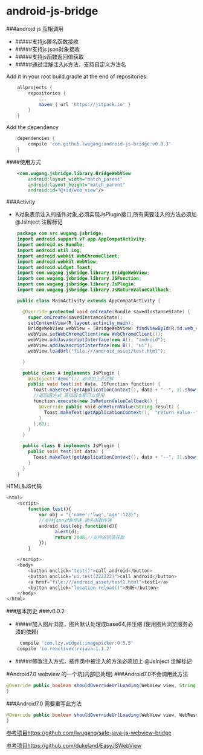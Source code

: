 # android-js-bridge
###android js 互相调用
- #####支持js匿名函数接收
- #####支持js json对象接收
- #####支持js函数返回值获取
- #####通过注解注入js方法，支持自定义方法名

Add it in your root build.gradle at the end of repositories:
~~~gradle
	allprojects {
		repositories {
			...
			maven { url 'https://jitpack.io' }
		}
	}
~~~

Add the dependency
~~~gradle
    dependencies {
	    compile 'com.github.lwugang:android-js-bridge:v0.0.3'
	}

~~~

####使用方式
~~~xml
	<com.wugang.jsbridge.library.BridgeWebView
        android:layout_width="match_parent"
        android:layout_height="match_parent"
        android:id="@+id/web_view"/>
~~~
###Activity
- A对象表示注入的插件对象,必须实现JsPlugin接口,所有需要注入的方法必须加 @JsInject 注解标记
~~~java
	package com.src.wugang.jsbridge;
    import android.support.v7.app.AppCompatActivity;
    import android.os.Bundle;
    import android.util.Log;
    import android.webkit.WebChromeClient;
    import android.webkit.WebView;
    import android.widget.Toast;
    import com.wugang.jsbridge.library.BridgeWebView;
    import com.wugang.jsbridge.library.JSFunction;
    import com.wugang.jsbridge.library.JsPlugin;
    import com.wugang.jsbridge.library.JsReturnValueCallback;

    public class MainActivity extends AppCompatActivity {

      @Override protected void onCreate(Bundle savedInstanceState) {
        super.onCreate(savedInstanceState);
        setContentView(R.layout.activity_main);
        BridgeWebView webView = (BridgeWebView) findViewById(R.id.web_view);
        webView.setWebChromeClient(new WebChromeClient());
        webView.addJavascriptInterface(new A(), "android");
        webView.addJavascriptInterface(new B(), "ui");
        webView.loadUrl("file:///android_asset/test.html");

      }

      public class A implements JsPlugin {
		@JsInject("demo")// 必须加上此注解
        public void test(int data, JSFunction function) {
          Toast.makeText(getApplicationContext(), data + "--", 1).show();
          //返回值方式 高低版本都可以使用
          function.execute(new JsReturnValueCallback() {
            @Override public void onReturnValue(String result) {
              Toast.makeText(getApplicationContext(),  "return value--"+result, 1).show();
            }
          },80);
        }
      }

      public class B implements JsPlugin {
        public void test(int data) {
          Toast.makeText(getApplicationContext(), data + "--", 1).show();
        }
      }
    }
~~~
HTML&JS代码
~~~js
<html>
    <script>
        function test(){
            var obj = "{'name':'lwg','age':123}";
            //支持json对象传递,匿名函数传递
            android.test(obj,function(d){
                  alert(d);
                  return 2048;//支持返回值获取
            });
        }

    </script>
    <body>
        <button onclick="test()">call android</button>
        <button onclick="ui.test(222222)">call android</button>
        <a href="file:///android_asset/test1.html">test1</a>
        <button onclick="location.reload()">刷新</button>
    </body>
</html>
~~~
###版本历史
	###v0.0.2
- #####加入图片浏览，图片默认处理成base64,并压缩 (使用图片浏览服务必须的依赖)
~~~gradle
 	 compile 'com.lzy.widget:imagepicker:0.5.5'
  	compile 'io.reactivex:rxjava:1.1.2'
~~~
- #####修改注入方式，插件类中被注入的方法必须加上 @JsInject 注解标记


#Android7.0 webview 的一个坑(内部已处理)
###Android7.0不会调用此方法
~~~java
@Override public boolean shouldOverrideUrlLoading(WebView view, String url) {
}
~~~
###Android7.0 需要重写此方法
~~~java
@Override public boolean shouldOverrideUrlLoading(WebView view, WebResourceRequest request) {
}
~~~

[参考项目https://github.com/lwugang/safe-java-js-webview-bridge](https://github.com/lwugang/safe-java-js-webview-bridge)

[参考项目https://github.com/dukeland/EasyJSWebView](https://github.com/dukeland/EasyJSWebView)
